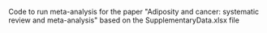 Code to run meta-analysis for the paper "Adiposity and cancer: systematic review and meta-analysis" based on the SupplementaryData.xlsx file
